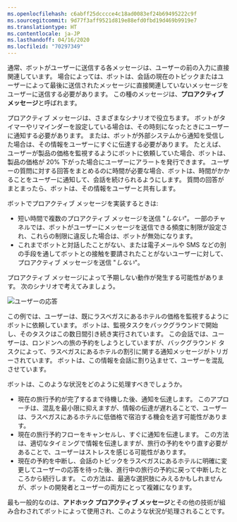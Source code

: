 ```yaml
---
ms.openlocfilehash: c6abff25dcccce4c18ad0083ef24b69495222c9f
ms.sourcegitcommit: 9d77f3aff9521d819e88efd0fbd19d469b9919e7
ms.translationtype: HT
ms.contentlocale: ja-JP
ms.lasthandoff: 04/16/2020
ms.locfileid: "70297349"
---
```

通常、ボットがユーザーに送信する各メッセージは、ユーザーの前の入力に直接関連しています。
場合によっては、ボットは、会話の現在のトピックまたはユーザーによって最後に送信されたメッセージに直接関連していないメッセージをユーザーに送信する必要があります。 この種のメッセージは、**プロアクティブ メッセージ**と呼ばれます。

プロアクティブ メッセージは、さまざまなシナリオで役立ちます。
ボットがタイマーやリマインダーを設定している場合は、その時刻になったときにユーザーに通知する必要があります。
または、ボットが外部システムから通知を受信した場合は、その情報をユーザーにすぐに伝達する必要があります。
たとえば、ユーザーが製品の価格を監視するようにボットに依頼していた場合、ボットは、製品の価格が 20% 下がった場合にユーザーにアラートを発行できます。 ユーザーの質問に対する回答をまとめるのに時間が必要な場合、ボットは、時間がかかることをユーザーに通知して、会話を続けられるようにします。 質問の回答がまとまったら、ボットは、その情報をユーザーと共有します。

ボットでプロアクティブ メッセージを実装するときは:

- 短い時間で複数のプロアクティブ メッセージを送信 "*しない*"。 一部のチャネルでは、ボットがユーザーにメッセージを送信できる頻度に制限が設定され、これらの制限に違反した場合は、ボットが無効になります。
- これまでボットと対話したことがない、または電子メールや SMS などの別の手段を通してボットとの接触を要請されたことがないユーザーに対して、プロアクティブ メッセージを送信 "*しない*"。

プロアクティブ メッセージによって予期しない動作が発生する可能性があります。 次のシナリオで考えてみましょう。

![ユーザーの応答](~/media/designing-bots/capabilities/proactive1.png)

この例では、ユーザーは、既にラスベガスにあるホテルの価格を監視するようにボットに依頼しています。
ボットは、監視タスクをバックグラウンドで開始し、そのタスクはこの数日間引き続き実行されています。
この会話では、ユーザーは、ロンドンへの旅の予約をしようとしていますが、バックグラウンド タスクによって、ラスベガスにあるホテルの割引に関する通知メッセージがトリガーされています。 ボットは、この情報を会話に割り込ませて、ユーザーを混乱させています。

ボットは、このような状況をどのように処理すべきでしょうか。

- 現在の旅行予約が完了するまで待機した後、通知を伝達します。 このアプローチは、混乱を最小限に抑えますが、情報の伝達が遅れることで、ユーザーは、ラスベガスにあるホテルに低価格で宿泊する機会を逃す可能性があります。
- 現在の旅行予約フローをキャンセルし、すぐに通知を伝達します。 この方法は、適切なタイミングで情報を伝達しますが、旅行の予約をやり直す必要があることで、ユーザーはストレスを感じる可能性があります。
- 現在の予約を中断し、会話のトピックをラスベガスにあるホテルに明確に変更してユーザーの応答を待った後、進行中の旅行の予約に戻って中断したところから続行します。 この方法は、最適な選択肢にみえるかもしれませんが、ボットの開発者とユーザーの両方にとって複雑になります。

最も一般的なのは、**アドホック プロアクティブ メッセージ**とその他の技術が組み合わされてボットによって使用され、このような状況が処理されることです。
